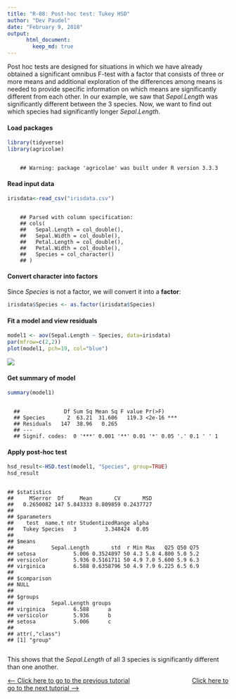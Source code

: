 ```yaml
---
title: "R-08: Post-hoc test: Tukey HSD"
author: "Dev Paudel"
date: "February 9, 2018"
output: 
      html_document:
        keep_md: true
---
```


Post hoc tests are designed for situations in which we have already obtained a significant omnibus F-test with a factor that consists of three or more means and additional exploration of the differences among means is needed to provide specific information on which means are significantly different from each other. 
In our example, we saw that _Sepal.Length_ was significantly different between the 3 species. Now, we want to find out which species had significantly longer _Sepal.Length_.


#### Load packages

```r
library(tidyverse)
library(agricolae)
```
<pre><code>
    ## Warning: package 'agricolae' was built under R version 3.3.3
</code></pre>

#### Read input data

```r
irisdata<-read_csv("irisdata.csv")
```

<pre><code>
    ## Parsed with column specification:
    ## cols(
    ##   Sepal.Length = col_double(),
    ##   Sepal.Width = col_double(),
    ##   Petal.Length = col_double(),
    ##   Petal.Width = col_double(),
    ##   Species = col_character()
    ## )
</code></pre>

#### Convert character into factors
Since _Species_ is not a factor, we will convert it into a **factor**:

```r
irisdata$Species <- as.factor(irisdata$Species)
```

#### Fit a model and view residuals


```r
model1 <- aov(Sepal.Length ~ Species, data=irisdata)
par(mfrow=c(2,2))
plot(model1, pch=19, col="blue")
```

![](https://rbiology.github.io/rbiologyimages/residuals_blue.png)<!-- -->


#### Get summary of model

```r
summary(model1)
```

<pre><code>
  ##              Df Sum Sq Mean Sq F value Pr(>F)    
  ## Species       2  63.21  31.606   119.3 <2e-16 ***
  ## Residuals   147  38.96   0.265                   
  ## ---
  ## Signif. codes:  0 '***' 0.001 '**' 0.01 '*' 0.05 '.' 0.1 ' ' 1
</code></pre>


#### Apply post-hoc test

```r
hsd_result<-HSD.test(model1, "Species", group=TRUE)
hsd_result
```

<pre><code>
## $statistics
##     MSerror  Df     Mean       CV       MSD
##   0.2650082 147 5.843333 8.809859 0.2437727
## 
## $parameters
##    test  name.t ntr StudentizedRange alpha
##   Tukey Species   3         3.348424  0.05
## 
## $means
##            Sepal.Length       std  r Min Max   Q25 Q50 Q75
## setosa            5.006 0.3524897 50 4.3 5.8 4.800 5.0 5.2
## versicolor        5.936 0.5161711 50 4.9 7.0 5.600 5.9 6.3
## virginica         6.588 0.6358796 50 4.9 7.9 6.225 6.5 6.9
## 
## $comparison
## NULL
## 
## $groups
##            Sepal.Length groups
## virginica         6.588      a
## versicolor        5.936      b
## setosa            5.006      c
## 
## attr(,"class")
## [1] "group"

</code></pre>

This shows that the _Sepal.Length_ of all 3 species is significantly different than one another.



[<-- Click here to go to the previous tutorial](https://rbiology.github.io/2018-02-08-r101-a7/) &nbsp;&nbsp;&nbsp;&nbsp;&nbsp;&nbsp;&nbsp;&nbsp;&nbsp;&nbsp;&nbsp;&nbsp;&nbsp;&nbsp;&nbsp;&nbsp;&nbsp;&nbsp;&nbsp;&nbsp;&nbsp;&nbsp;&nbsp;&nbsp;&nbsp;&nbsp;&nbsp;&nbsp;&nbsp;&nbsp;&nbsp;&nbsp;&nbsp;&nbsp; [Click here to go to the next tutorial -->](https://rbiology.github.io/2018-05-25-phylo/)

